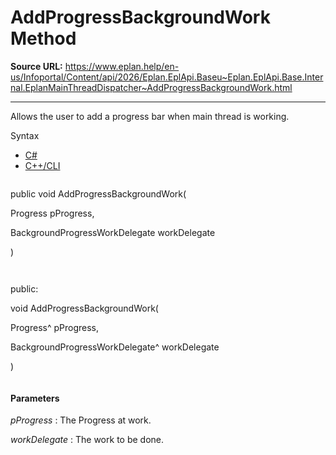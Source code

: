 # AddProgressBackgroundWork Method

**Source URL:** https://www.eplan.help/en-us/Infoportal/Content/api/2026/Eplan.EplApi.Baseu~Eplan.EplApi.Base.Internal.EplanMainThreadDispatcher~AddProgressBackgroundWork.html

---

Allows the user to add a progress bar when main thread is working.

Syntax

- [C#](#i-syntax-CS)
- [C++/CLI](#i-syntax-CPP2005)

```
```
public void AddProgressBackgroundWork( 

   Progress pProgress,

   BackgroundProgressWorkDelegate workDelegate

)
```
```

```
```
public:

void AddProgressBackgroundWork( 

   Progress^ pProgress,

   BackgroundProgressWorkDelegate^ workDelegate

)
```
```

#### Parameters

*pProgress*
:   The Progress at work.

*workDelegate*
:   The work to be done.
